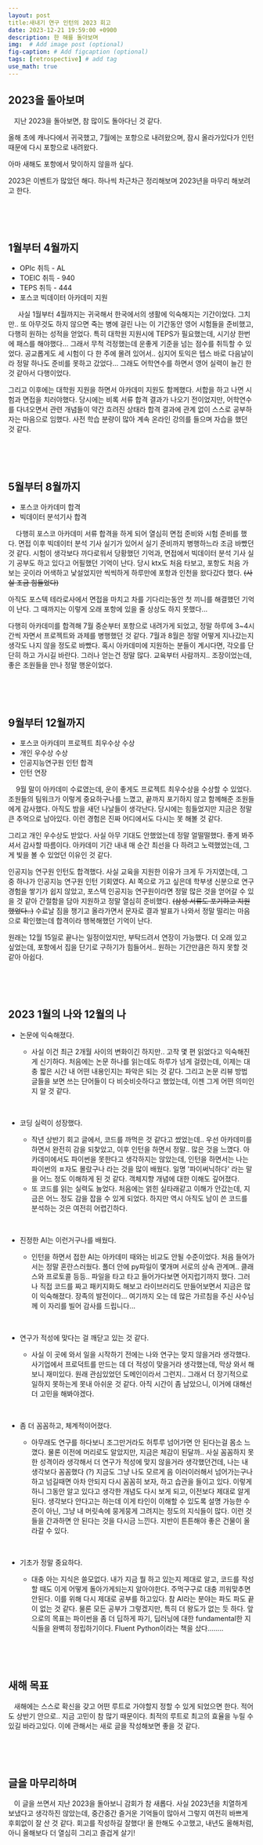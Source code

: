 ```yaml
---
layout: post
title:새내기 연구 인턴의 2023 회고
date: 2023-12-21 19:59:00 +0900
description: 한 해를 돌아보며
img:  # Add image post (optional)
fig-caption: # Add figcaption (optional)
tags: [retrospective] # add tag
use_math: true
---
```


## **2023을 돌아보며**

&#160;&#160;&#160;지난 2023을 돌아보면, 참 많이도 돌아다닌 것 같다.

올해 초에 캐나다에서 귀국했고, 7월에는 포항으로 내려왔으며, 잠시 올라가있다가 인턴때문에 다시 포항으로 내려왔다.

아마 새해도 포항에서 맞이하지 않을까 싶다.

2023은 이벤트가 많았던 해다. 하나씩 차근차근 정리해보며 2023년을 마무리 해보려고 한다.

​              

​              

## 1월부터 4월까지

- OPIc 취득 - AL
- TOEIC 취득 - 940
- TEPS 취득 - 444
- 포스코 빅데이터 아카데미 지원

&#160;&#160;&#160;  사실 1월부터 4월까지는 귀국해서 한국에서의 생활에 익숙해지는 기간이었다. 그치만.. 또 아무것도 하지 않으면 죽는 병에 걸린 나는 이 기간동안 영어 시험들을 준비했고, 다행히 원하는 성적을 얻었다. 특히 대학원 지원시에 TEPS가 필요했는데, 시기상 한번에 패스를 해야했다... 그래서 무척 걱정했는데 운좋게 기준을 넘는 점수를 취득할 수 있었다. 공교롭게도 세 시험이 다 한 주에 몰려 있어서.. 심지어 토익은 텝스 바로 다음날이라 정말 하나도 준비를 못하고 갔었다... 그래도 어학연수를 하면서 영어 실력이 늘긴 한 것 같아서 다행이었다.

그리고 이후에는 대학원 지원을 하면서 아카데미 지원도 함께했다. 서합을 하고 나면 시험과 면접을 치러야했다. 당시에는 비록 서류 합격 결과가 나오기 전이었지만, 어학연수를 다녀오면서 관련 개념들이 약간 흐려진 상태라 합격 결과에 관계 없이 스스로 공부하자는 마음으로 임했다. 사전 학습 분량이 많아 계속 온라인 강의를 들으며 자습을 했던 것 같다. 

​                 

​    

## 5월부터 8월까지

- 포스코 아카데미 합격
- 빅데이터 분석기사 합격

&#160;&#160;&#160; 다행히 포스코 아카데미 서류 합격을 하게 되어 열심히 면접 준비와 시험 준비를 했다. 면접 이후 빅데이터 분석 기사 실기가 있어서 실기 준비까지 병행하느라 조금 바빴던 것 같다. 시험이 생각보다 까다로워서 당황했던 기억과, 면접에서 빅데이터 분석 기사 실기 공부도 하고 있다고 어필했던 기억이 난다. 당시 ktx도 처음 타보고, 포항도 처음 가보는 곳이라 어색하고 낯설었지만 씩씩하게 하루만에 포항과 인천을 왔다갔다 했다. ~~(사실 조금 힘들었다)~~ 

아직도 포스텍 테라로사에서 면접을 마치고 차를 기다리는동안 첫 끼니를 해결했던 기억이 난다. 그 때까지는 이렇게 오래 포항에 있을 줄 상상도 하지 못했다...

다행히 아카데미를 합격해 7월 중순부터 포항으로 내려가게 되었고, 정말 하루에 3~4시간씩 자면서 프로젝트와 과제를 병행했던 것 같다. 7월과 8월은 정말 어떻게 지나갔는지 생각도 나지 않을 정도로 바빴다. 혹시 아카데미에 지원하는 분들이 계시다면, 각오를 단단히 하고 가시길 바란다. 그러나 얻는건 정말 많다. 교육부터 사람까지.. 조장이었는데, 좋은 조원들을 만나 정말 행운이었다. 

​                 

​    

## 9월부터 12월까지

- 포스코 아카데미 프로젝트 최우수상 수상
- 개인 우수상 수상
- 인공지능연구원 인턴 합격
- 인턴 연장

&#160;&#160;&#160; 9월 말이 아카데미 수료였는데, 운이 좋게도 프로젝트 최우수상을 수상할 수 있었다. 조원들의 팀워크가 이렇게 중요하구나를 느꼈고, 끝까지 포기하지 않고 함께해준 조원들에게 감사했다. 아직도 밤을 새던 나날들이 생각난다. 당시에는 힘들었지만 지금은 정말 큰 추억으로 남아있다. 이런 경험은 진짜 어디에서도 다시는 못 해볼 것 같다. 

그리고 개인 우수상도 받았다. 사실 아무 기대도 안했었는데 정말 얼떨떨했다. 좋게 봐주셔서 감사할 따름이다. 아카데미 기간 내내 매 순간 최선을 다 하려고 노력했었는데, 그게 빛을 볼 수 있었던 이유인 것 같다. 

인공지능 연구원 인턴도 합격했다. 사실 교육을 지원한 이유가 크게 두 가지였는데, 그 중 하나가 인공지능 연구원 인턴 기회였다. AI 쪽으로 가고 싶은데 학부생 신분으로 연구 경험을 쌓기가 쉽지 않았고, 포스텍 인공지능 연구원이라면 정말 많은 것을 얻어갈 수 있을 것 같아 간절함을 담아 지원하고 정말 열심히 준비했다. ~~(삼성 서류도 포기하고 지원했었다..)~~ 수료날 짐을 챙기고 올라가면서 문자로 결과 발표가 나와서 정말 떨리는 마음으로 확인했는데 합격이라 행복해했던 기억이 난다.

원래는 12월 15일로 끝나는 일정이었지만, 부탁드려서 연장이 가능했다. 더 오래 있고 싶었는데, 포항에서 집을 단기로 구하기가 힘들어서.. 원하는 기간만큼은 하지 못할 것 같아 아쉽다.

​                 

​    

## 2023 1월의 나와 12월의 나

- 논문에 익숙해졌다.

  - 사실 이건 최근 2개월 사이의 변화이긴 하지만.. 고작 몇 편 읽었다고 익숙해진 게 신기하다. 처음에는 논문 하나를 읽는데도 하루가 넘게 걸렸는데, 이제는 대충 짧은 시간 내 어떤 내용인지는 파악은 되는 것 같다. 그리고 논문 리뷰 방법 글들을 보면 쓰는 단어들이 다 비슷비슷하다고 했었는데, 이젠 그게 어떤 의미인지 알 것 같다.

  ​       

- 코딩 실력이 성장했다.

  - 작년 상반기 회고 글에서, 코드를 까먹은 것 같다고 썼었는데.. 우선 아카데미를 하면서 완전히 감을 되찾았고, 이후 인턴을 하면서 정말.. 많은 것을 느꼈다. 아카데미에서도 파이썬을 못한다고 생각하지는 않았는데, 인턴을 하면서는 나는 파이썬의 ㅍ자도 몰랐구나 라는 것을 많이 배웠다. 일명 '파이써닉하다' 라는 말을 어느 정도 이해하게 된 것 같다. 객체지향 개념에 대한 이해도 깊어졌다. 
  - 또 코드를 읽는 실력도 늘었다. 처음에는 얽힌 실타래같고 이해가 안갔는데, 지금은 어느 정도 감을 잡을 수 있게 되었다. 하지만 역시 아직도 남이 쓴 코드를 분석하는 것은 여전히 어렵긴하다.

  ​         

- 진정한 AI는 이런거구나를 배웠다.

  - 인턴을 하면서 접한 AI는 아카데미 때와는 비교도 안될 수준이었다. 처음 들어가서는 정말 혼란스러웠다. 폴더 안에 py파일이 몇개며 서로의 상속 관계며.. 클래스와 프로토콜 등등.. 파일을 타고 타고 들어가다보면 어지럽기까지 했다. 그러나 직접 코드를 짜고 패키지화도 해보고 라이브러리도 만들어보면서 지금은 많이 익숙해졌다. 장족의 발전이다... 여기까지 오는 데 많은 가르침을 주신 사수님께 이 자리를 빌어 감사를 드립니다...

  ​                       

- 연구가 적성에 맞다는 걸 깨닫고 있는 것 같다.

  - 사실 이 곳에 와서 일을 시작하기 전에는 나와 연구는 맞지 않을거라 생각했다. 사기업에서 프로덕트를 만드는 데 더 적성이 맞을거라 생각했는데, 막상 와서 해보니 재미있다. 원래 관심있었던 도메인이라서 그런지.. 그래서 더 장기적으로 일하지 못하는게 못내 아쉬운 것 같다. 아직 시간이 좀 남았으니, 이거에 대해선 더 고민을 해봐야겠다. 

  ​        

- 좀 더 꼼꼼하고, 체계적이어졌다.

  - 아무래도 연구를 하다보니 조그만거라도 허투루 넘어가면 안 된다는걸 몸소 느꼈다. 물론 이전에 머리로도 알았지만, 지금은 체감이 된달까.. 사실 꼼꼼하지 못한 성격이라 생각해서 더 연구가 적성에 맞지 않을거라 생각했던건데, 나는 내 생각보다 꼼꼼했다 (?) 지금도 그냥 나도 모르게 음 이러이러해서 넘어가는구나 하고 넘길때면 아차 안되지 다시 꼼꼼히 보자, 하고 습관을 들이고 있다. 이렇게 하니 그동안 알고 있다고 생각한 개념도 다시 보게 되고, 이전보다 제대로 알게 된다. 생각보다 안다고는 하는데 이게 타인이 이해할 수 있도록 설명 가능한 수준이 아닌, 그냥 내 머릿속에 뭉게뭉게 그려지는 정도의 지식들이 많다. 이런 것들을 간과하면 안 된다는 것을 다시금 느낀다. 지반이 튼튼해야 좋은 건물이 올라갈 수 있다.

  ​           

- 기초가 정말 중요하다.

  - 대충 아는 지식은 쓸모없다. 내가 지금 뭘 하고 있는지 제대로 알고, 코드를 작성할 때도 이게 어떻게 돌아가게되는지 알아야한다. 주먹구구로 대충 끼워맞추면 안된다. 이를 위해 다시 제대로 공부를 하고있다. 참 AI라는 분야는 파도 파도 끝이 없는 것 같다. 물론 모든 공부가 그렇겠지만, 특히 더 왕도가 없는 듯 하다. 앞으로의 목표는 파이썬을 좀 더 딥하게 파기, 딥러닝에 대한 fundamental한 지식들을 완벽히 정립하기이다. Fluent Python이라는 책을 샀다........

  ​                

​                

## 새해 목표

&#160;&#160; 새해에는 스스로 확신을 갖고 어떤 루트로 가야할지 정할 수 있게 되었으면 한다. 적어도 상반기 안으로.. 지금 고민이 참 많기 때문이다. 최적의 루트로 최고의 효율을 누릴 수 있길 바라고있다. 이에 관해서는 새로 글을 작성해보면 좋을 것 같다.

​                        

​         

## 글을 마무리하며

&#160;&#160;&#160;이 글을 쓰면서 지난 2023을 돌아보니 감회가 참 새롭다. 사실 2023년을 치열하게 보냈다고 생각하진 않았는데, 중간중간 즐거운 기억들이 많아서 그렇지 여전히 바쁘게 후회없이 잘 산 것 같다. 회고를 작성하길 잘했다! 올 한해도 수고했고, 내년도 올해처럼, 아니 올해보다 더 열심히 그리고 즐겁게 살기!

​     

​     





​        



  

